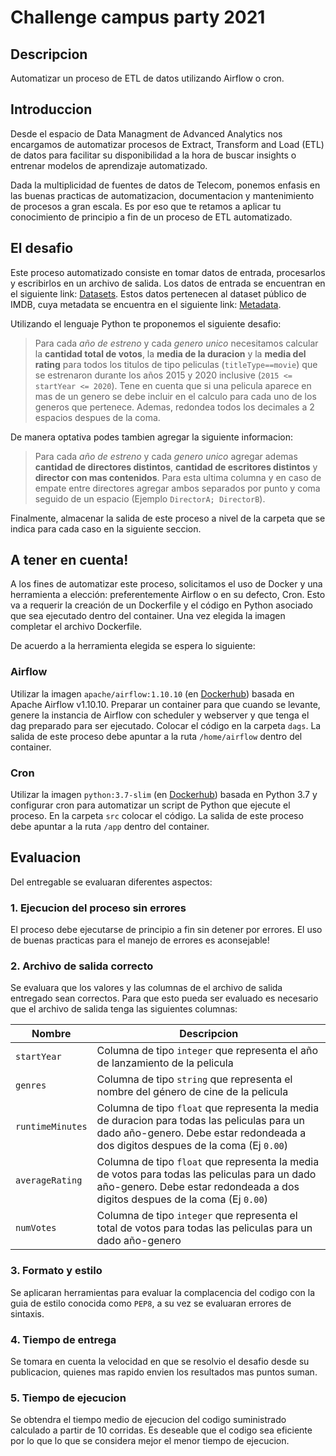 # Challenge campus party 2021


## Descripcion

Automatizar un proceso de ETL de datos utilizando Airflow o cron.

## Introduccion

Desde el espacio de Data Managment de Advanced Analytics nos encargamos de automatizar procesos de Extract, Transform and Load (ETL) de datos para facilitar su disponibilidad a la hora de buscar insights o entrenar modelos de aprendizaje automatizado.

Dada la multiplicidad de fuentes de datos de Telecom, ponemos enfasis en las buenas practicas de automatizacion, documentacion y mantenimiento de procesos a gran escala. Es por eso que te retamos a aplicar tu conocimiento de principio a fin de un proceso de ETL automatizado.

## El desafio

Este proceso automatizado consiste en tomar datos de entrada, procesarlos y escribirlos en un archivo de salida. Los datos de entrada se encuentran en el siguiente link: [Datasets](https://datasets.imdbws.com/).
Estos datos pertenecen al dataset público de IMDB, cuya metadata se encuentra en el siguiente link: [Metadata](https://www.imdb.com/interfaces/).


Utilizando el lenguaje Python te proponemos el siguiente desafio:

> Para cada *año de estreno* y cada *genero unico* necesitamos calcular la **cantidad total de votos**, la **media de la duracion** y la **media del rating** para todos los titulos de tipo peliculas (`titleType==movie`) que se estrenaron durante los años 2015 y 2020 inclusive (`2015 <= startYear <= 2020`). Tene en cuenta que si una pelicula aparece en mas de un genero se debe incluir en el calculo para cada uno de los generos que pertenece. Ademas, redondea todos los decimales a 2 espacios despues de la coma.

De manera optativa podes tambien agregar la siguiente informacion:

> Para cada *año de estreno* y cada *genero unico* agregar ademas **cantidad de directores distintos**, **cantidad de escritores distintos** y **director con mas contenidos**. Para esta ultima columna y en caso de empate entre directores agregar ambos separados por punto y coma seguido de un espacio (Ejemplo `DirectorA; DirectorB`).

Finalmente, almacenar la salida de este proceso a nivel de la carpeta que se indica para cada caso en la siguiente seccion.

## A tener en cuenta!

A los fines de automatizar este proceso, solicitamos el uso de Docker y una herramienta a elección: preferentemente Airflow o en su defecto, Cron. Esto va a requerir la creación de un Dockerfile y el código en Python asociado que sea ejecutado dentro del container. Una vez elegida la imagen completar el archivo Dockerfile.

De acuerdo a la herramienta elegida se espera lo siguiente:

### Airflow

Utilizar la imagen `apache/airflow:1.10.10` (en [Dockerhub](https://hub.docker.com/r/apache/airflow)) basada en Apache Airflow v1.10.10. Preparar un container para que cuando se levante, genere la instancia de Airflow con scheduler y webserver y que tenga el dag preparado para ser ejecutado. Colocar el código en la carpeta `dags`. La salida de este proceso debe apuntar a la ruta `/home/airflow` dentro del container.

### Cron

Utilizar la imagen `python:3.7-slim` (en [Dockerhub](https://hub.docker.com/_/python)) basada en Python 3.7 y configurar cron para automatizar un script de Python que ejecute el proceso. En la carpeta `src` colocar el código. La salida de este proceso debe apuntar a la ruta `/app` dentro del container.

## Evaluacion

Del entregable se evaluaran diferentes aspectos:

### 1. Ejecucion del proceso sin errores

El proceso debe ejecutarse de principio a fin sin detener por errores. El uso de buenas practicas para el manejo de errores es aconsejable!

### 2. Archivo de salida correcto

Se evaluara que los valores y las columnas de el archivo de salida entregado sean correctos. Para que esto pueda ser evaluado es necesario que el archivo de salida tenga las siguientes columnas:

| Nombre     | Descripcion |
|------------|-------------|
| `startYear`      | Columna de tipo `integer` que representa el año de lanzamiento de la pelicula |
| `genres`         | Columna de tipo `string` que representa el nombre del género de cine de la pelicula |
| `runtimeMinutes` | Columna de tipo `float` que representa la media de duracion para todas las peliculas para un dado año-genero. Debe estar redondeada a dos digitos despues de la coma (Ej `0.00`) |
| `averageRating`  | Columna de tipo `float` que representa la media de votos para todas las peliculas para un dado año-genero. Debe estar redondeada a dos digitos despues de la coma (Ej `0.00`) |
| `numVotes`       | Columna de tipo `integer` que representa el total de votos para todas las peliculas para un dado año-genero |


### 3. Formato y estilo

Se aplicaran herramientas para evaluar la complacencia del codigo con la guia de estilo conocida como `PEP8`, a su vez se evaluaran errores de sintaxis.


### 4. Tiempo de entrega

Se tomara en cuenta la velocidad en que se resolvio el desafio desde su publicacion, quienes mas rapido envien los resultados mas puntos suman.

### 5. Tiempo de ejecucion

Se obtendra el tiempo medio de ejecucion del codigo suministrado calculado a partir de 10 corridas. Es deseable que el codigo sea eficiente por lo que lo que se considera mejor el menor tiempo de ejecucion.
